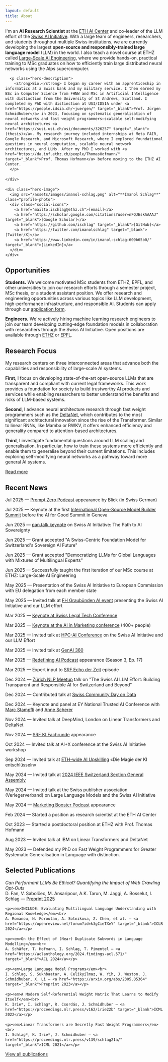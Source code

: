 ```yaml
---
layout: default
title: About
---
```


<div class="hero-section">
  <div class="hero-content">
    <div class="hero-text">
      <p class="hero-description">
        I'm an <strong>AI Research Scientist</strong> at the <a href="https://ai.ethz.ch/" target="_blank">ETH AI Center</a> and co-leader of the LLM effort of the <a href="https://www.swiss-ai.org/" target="_blank">Swiss AI Initiative</a>. With a large team of engineers, researchers, and students throughout multiple Swiss institutions, we are currently developing the largest <strong>open-source and responsibly-trained large language model</strong> (LLM) in the world. I also teach a novel course at ETHZ called <a href="https://ai.ethz.ch/education/courses/large-scale-ai-engineering.html" target="_blank">Large-Scale AI Engineering</a>, where we provide hands-on, practical training to MSc graduates on how to efficiently train large distributed neural networks using the Alps supercomputer.
      </p>
      
      <p class="hero-description">
        <strong>Bio.</strong> I began my career with an apprenticeship in informatics at a Swiss bank and my military service. I then earned my BSc in Computer Science from FHNW and MSc in Artificial Intelligence with distinction from the University of St Andrews, Scotland. I completed my PhD with distinction at USI/IDSIA under <a href="https://people.idsia.ch/~juergen/" target="_blank">Prof. Jürgen Schmidhuber</a> in 2023, focusing on systematic generalisation of neural networks and fast weight programmers—scalable self-modifying neural architectures <a href="https://susi.usi.ch/usi/documents/326257" target="_blank">(thesis)</a>. My research journey included internships at Meta FAIR, Google Research, and Microsoft Research, where I explored foundational questions in neural computation, scalable neural network architectures, and LLMs. After my PhD I worked with <a href="https://da.inf.ethz.ch/people/ThomasHofmann/" target="_blank">Prof. Thomas Hofmann</a> before moving to the ETHZ AI Center.
      </p>
      
    </div>
    
    <div class="hero-image">
      <img src="/assets/images/imanol-schlag.png" alt="**Imanol Schlag**" class="profile-photo">
      <div class="social-icons">
        <a href="mailto:ischlag@ethz.ch">[email]</a>
        <a href="https://scholar.google.com/citations?user=nFQJEskAAAAJ" target="_blank">[Google Scholar]</a>
        <a href="https://github.com/ischlag" target="_blank">[GitHub]</a>
        <a href="https://twitter.com/imanolschlag" target="_blank">[Twitter/X]</a>
        <a href="https://www.linkedin.com/in/imanol-schlag-609b65b0/" target="_blank">[LinkedIn]</a>
      </div>
    </div>
  </div>
</div>

<section class="opportunities-section">
  <h2>Opportunities</h2>
  
  <p><strong>Students.</strong> We welcome motivated MSc students from ETHZ, EPFL, and other universities to join our research efforts through a semester project, MSc thesis, or a student assistant position. We offer research and engineering opportunities across various topics like LLM development, high-performance infrastructure, and responsible AI. Students can apply through our <a href="https://forms.gle/Hm7RSzrECMUiTRyT7" target="_blank">application form</a>.</p>
  
  <p><strong>Engineers.</strong> We're actively hiring machine learning research engineers to join our team developing cutting-edge foundation models in collaboration with researchers through the Swiss AI Initiative. Open positions are available through <a href="https://jobs.ethz.ch/job/view/JOPG_ethz_y0arocZ2u7u6EVaUhH" target="_blank">ETHZ</a> or <a href="https://www.linkedin.com/jobs/view/4223836781/" target="_blank">EPFL</a>.</p>
</section>

<section class="about-section">
  <h2>Research Focus</h2>
  <p>My research centers on three interconnected areas that advance both the capabilities and responsibility of large-scale AI systems.</p>
  
  <p><strong>First</strong>, I focus on developing state-of-the-art open-source LLMs that are transparent and compliant with current legal frameworks. This work provides a foundation for society to build trustworthy AI products and services while enabling researchers to better understand the benefits and risks of LLM-based systems.</p>
  
  <p><strong>Second</strong>, I advance neural architecture research through fast weight programmers such as the <a href="https://proceedings.mlr.press/v139/schlag21a" target="_blank">DeltaNet</a>, which contributes to the most significant architectural innovation since the rise of the Transformer. Similar to linear RNNs, like Mamba or RWKV, it offers enhanced efficiency and generality compared to attention-based architectures.</p>
  
  <p><strong>Third</strong>, I investigate fundamental questions around LLM scaling and generalisation. In particular, how to train these systems more efficiently and enable them to generalise beyond their current limitations. This includes exploring self-modifying neural networks as a pathway toward more general AI systems.</p>
  
  <p><a href="/research/" class="research-link">Read more</a></p>
</section>

<section class="news-section">
  <h2>Recent News</h2>
  <div class="news-items">
    <p><span class="news-date">Jul 2025</span> — <a href="https://www.youtube.com/watch?v=o6fF8w91emU" target="_blank">Prompt Zero Podcast</a> appearance by Blick (in Swiss German)</p>
    <p><span class="news-date">Jul 2025</span> — Keynote at the first <a href="https://lu.ma/pfjxc8v9" target="_blank">International Open-Source Model Builder Summit</a> before the AI for Good Summit in Geneva</p>
    <p><span class="news-date">Jun 2025</span> — <a href="https://www.startupticker.ch/en/events/pan-talk-swiss-ai-initiative-der-weg-zur-ki-souveraenitaet" target="_blank">pan.talk keynote</a> on Swiss AI Initiative: The Path to AI Sovereignty</p>
    <p><span class="news-date">Jun 2025</span> — Grant accepted "A Swiss-Centric Foundation Model for Switzerland's Sovereign AI Future"</p>
    <p><span class="news-date">Jun 2025</span> — Grant accepted "Democratizing LLMs for Global Languages with Mixtures of Multilingual Experts"</p>
    <p><span class="news-date">Jun 2025</span> — Successfully taught the first iteration of our MSc course at ETHZ: Large-Scale AI Engineering</p>
    <p><span class="news-date">May 2025</span> — Presentation of the Swiss AI Initiative to European Commission with EU delegation from each member state</p>
    <p><span class="news-date">May 2025</span> — Invited talk at <a href="https://blog.fhgr.ch/ai/ki-an-der-fh-graubuenden/" target="_blank">FH Graubünden AI event</a> presenting the Swiss AI Initiative and our LLM effort</p>
    <p><span class="news-date">Mar 2025</span> — <a href="https://www.linkedin.com/posts/schulthess-juristische-medien-ag_die-swiss-legal-tech-conference-versammelte-activity-7308510132907208705-cHxI" target="_blank">Keynote at Swiss Legal Tech Conference</a></p>
    <p><span class="news-date">Mar 2025</span> — <a href="https://www.ai-in-marketing.ch/" target="_blank">Keynote at the AI in Marketing conference</a> (400+ people)</p>
    <p><span class="news-date">Mar 2025</span> — Invited talk at <a href="https://www.hpcadvisorycouncil.com/events/2025/swiss-conference/" target="_blank">HPC-AI Conference</a> on the Swiss AI Initiative and our LLM Effort</p>
    <p><span class="news-date">Mar 2025</span> — Invited talk at <a href="https://www.linkedin.com/posts/gen-ai-360_its-coming-the-next-genai-360-will-be-activity-7301179082560405505-u4Tq" target="_blank">GenAI 360</a></p>
    <p><span class="news-date">Mar 2025</span> — <a href="https://squirro.com/squirro-podcast/dr-imanol-schlag-pioneering-the-future-of-ai" target="_blank">Redefining AI Podcast</a> appearance (Season 3, Ep. 17)</p>
    <p><span class="news-date">Mar 2025</span> — Expert input to <a href="https://www.srf.ch/wissen/kuenstliche-intelligenz/denken-auf-knopfdruck-warum-chatgpt-jetzt-selbstgespraeche-fuehrt" target="_blank">SRF Echo der Zeit</a> episode</p>
    <p><span class="news-date">Dec 2024</span> — <a href="https://www.zurichai.ch/events/zurichnlp-14" target="_blank">Zürich NLP Meetup</a> talk on "The Swiss AI LLM Effort: Building Transparent and Responsible AI for Switzerland and Beyond"</p>
    <p><span class="news-date">Dec 2024</span> — Contributed talk at <a href="https://swissdatacommunity.ch/alle-events/swisscommunity-day-on-data-2024/" target="_blank">Swiss Community Day on Data</a></p>
    <p><span class="news-date">Dec 2024</span> — Keynote and panel at EY National Trusted AI Conference with <a href="https://www.linkedin.com/in/marcstampfli/" target="_blank">Marc Stampfli</a> and <a href="https://www.linkedin.com/in/anne-scherer/" target="_blank">Anne Scherer</a></p>
    <p><span class="news-date">Nov 2024</span> — Invited talk at DeepMind, London on Linear Transformers and DeltaNet</p>
    <p><span class="news-date">Nov 2024</span> — <a href="https://www.srf.ch/wissen/wissens-chats/chat-kuenstliche-intelligenz-die-fachrunde-von-a-bis-z" target="_blank">SRF KI Fachrunde</a> appearance</p>
    <p><span class="news-date">Oct 2024</span> — Invited talk at AI+X conference at the Swiss AI Initiative workshop</p>
    <p><span class="news-date">Sep 2024</span> — Invited talk at <a href="https://ethz.ch/staffnet/de/news-und-veranstaltungen/intern-aktuell/archiv/2024/09/kompetenter-umgang-mit-ki.html" target="_blank">ETH-wide AI Upskilling</a> «Die Magie der KI entschlüsseln»</p>
    <p><span class="news-date">May 2024</span> — Invited talk at <a href="https://ieee.ch/2024/07/08/2024-general-assembly/" target="_blank">2024 IEEE Switzerland Section General Assembly</a></p>
    <p><span class="news-date">May 2024</span> — Invited talk at the Swiss publisher association (Verlegerverband) on Large Language Models and the Swiss AI Initiative</p>
    <p><span class="news-date">May 2024</span> — <a href="https://www.beyonder.ch/blog/ki-schwachstellen-entschlusselt-einblick-in-verborgene-risiken-und-manipulationen" target="_blank">Marketing Booster Podcast</a> appearance</p>
    <p><span class="news-date">Feb 2024</span> — Started a position as research scientist at the ETH AI Center</p>
    <p><span class="news-date">Oct 2023</span> — Started a postdoctoral position at ETHZ with Prof. Thomas Hofmann</p>
    <p><span class="news-date">Aug 2023</span> — Invited talk at IBM on Linear Transformers and DeltaNet</p>
    <p><span class="news-date">May 2023</span> — Defended my PhD on Fast Weight Programmers for Greater Systematic Generalisation in Language with distinction.</p>
  </div>
</section>

<section class="selected-publications">
  <h2>Selected Publications</h2>
  <div class="publication-items">
    <p><em>Can Performant LLMs Be Ethical? Quantifying the Impact of Web Crawling Opt-Outs</em><br>
    D. Fan, V. Sabolčec, M. Ansaripour, A.K. Tarun, M. Jaggi, A. Bosselut, I. Schlag — <a href="https://arxiv.org/abs/2504.06219" target="_blank">Preprint 2025</a></p>
    
    <p><em>INCLUDE: Evaluating Multilingual Language Understanding with Regional Knowledge</em><br>
    A. Romanou, N. Foroutan, A. Sotnikova, Z. Chen, et al. — <a href="https://openreview.net/forum?id=k3gCieTXeY" target="_blank">ICLR 2024</a></p>
    
    <p><em>On the Effect of (Near) Duplicate Subwords in Language Modelling</em><br>
    A. Schäfer, T. Hofmann, I. Schlag, T. Pimentel — <a href="https://aclanthology.org/2024.findings-acl.571/" target="_blank">ACL 2024</a></p>
    
    <p><em>Large Language Model Programs</em><br>
    I. Schlag, S. Sukhbaatar, A. Celikyilmaz, W. Yih, J. Weston, J. Schmidhuber, X. Li — <a href="https://arxiv.org/abs/2305.05364" target="_blank">Preprint 2023</a></p>
    
    <p><em>A Modern Self-Referential Weight Matrix That Learns to Modify Itself</em><br>
    K. Irie*, I. Schlag*, R. Csordás, J. Schmidhuber — <a href="https://proceedings.mlr.press/v162/irie22b" target="_blank">ICML 2022</a></p>
    
    <p><em>Linear Transformers are Secretly Fast Weight Programmers</em><br>
    I. Schlag*, K. Irie*, J. Schmidhuber — <a href="https://proceedings.mlr.press/v139/schlag21a/" target="_blank">ICML 2021</a></p>
  </div>
  <p><a href="/research/" class="view-all-link">View all publications</a></p>
</section>

